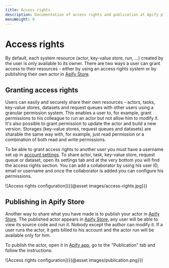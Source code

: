```yaml
---
title: Access rights
description: Documentation of access rights and publication at Apify platform.
menuWeight: 9
---
```


# [](./access_rights)Access rights

By default, each system resource (actor, key-value store, run, ...) created by the user is only available to its owner. There are two ways a user can grant access to their resources - either by using an access rights system or by publishing their own actor in [Apify Store](https://apify.com/store).

## [](#granting-access-rights)Granting access rights

Users can easily and securely share their own resources - actors, tasks, key-value stores, datasets and request queues with other users using a granular permission system. This enables a user to, for example, grant permissions to his colleague to run an actor but not allow him to modify it. It's also possible to grant permission to update the actor and build a new version. Storages (key-value stores, request queues and datasets) are sharable the same way with, for example, just read permission or a combination of both read and write permissions.

To be able to grant access rights to another user you must have a username set up in [account settings](https://my.apify.com/account#/profile). To share actor, task, key-value store, request queue or dataset, open its settings tab and at the very bottom you will find the access rights section. You can add a collaborator by using his user ID, email or username and once the collaborator is added you can configure his permissions.

![Access rights configuration]({{@asset images/access-rights.jpg}})

## [](#publishing-in-apify-store)Publishing in Apify Store

Another way to share what you have made is to publish your actor in [Apify Store](https://apify.com/store). The published actor appears in [Apify Store](https://apify.com/store), any user will be able to view its source code and run it. Nobody except the author can modify it. If a user runs the actor, it gets billed to his account and the actor run will be available only for him.

To publish the actor, open it in [Apify app](https://my.apify.com), go to the "Publication" tab and follow the instructions:

![Access rights configuration]({{@asset images/publication.png}})

